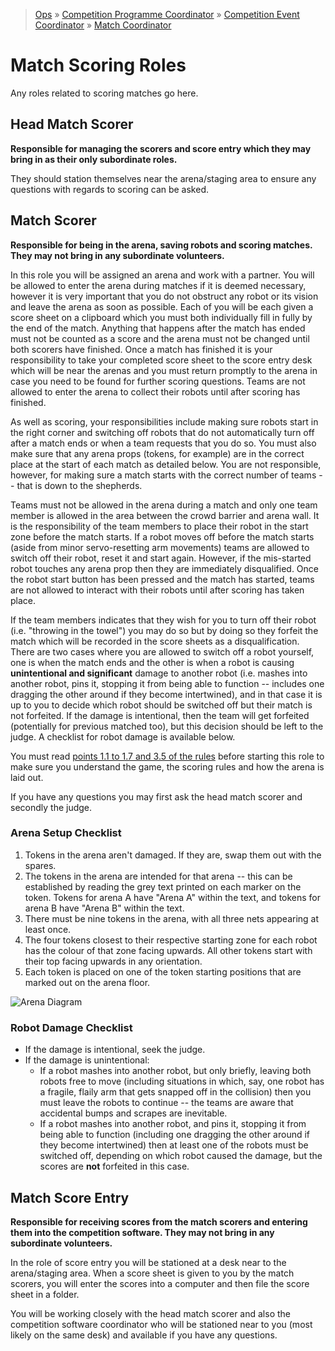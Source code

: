 > [Ops](https://bitbucket.org/srobo/ops-manual/wiki/Home) » [Competition Programme Coordinator](https://bitbucket.org/rspanton/sr-comp-programme/wiki/Home) » [Competition Event Coordinator](https://bitbucket.org/rspanton/sr-event-coord/wiki/Home) » [Match Coordinator](https://github.com/thomasleese/sr-match-coordinator/wiki)

# Match Scoring Roles

Any roles related to scoring matches go here.

## Head Match Scorer

**Responsible for managing the scorers and score entry which they may bring in as their only subordinate roles.**

They should station themselves near the arena/staging area to ensure any questions with regards to scoring can be asked.

## Match Scorer

**Responsible for being in the arena, saving robots and scoring matches. They may not bring in any subordinate volunteers.**

In this role you will be assigned an arena and work with a partner. You will be allowed to enter the arena during matches if it is deemed necessary, however it is very important that you do not obstruct any robot or its vision and leave the arena as soon as possible. Each of you will be each given a score sheet on a clipboard which you must both individually fill in fully by the end of the match. Anything that happens after the match has ended must not be counted as a score and the arena must not be changed until both scorers have finished. Once a match has finished it is your responsibility to take your completed score sheet to the score entry desk which will be near the arenas and you must return promptly to the arena in case you need to be found for further scoring questions. Teams are not allowed to enter the arena to collect their robots until after scoring has finished.

As well as scoring, your responsibilities include making sure robots start in the right corner and switching off robots that do not automatically turn off after a match ends or when a team requests that you do so. You must also make sure that any arena props (tokens, for example) are in the correct place at the start of each match as detailed below. You are not responsible, however, for making sure a match starts with the correct number of teams -- that is down to the shepherds.

Teams must not be allowed in the arena during a match and only one team member is allowed in the area between the crowd barrier and arena wall. It is the responsibility of the team members to place their robot in the start zone before the match starts. If a robot moves off before the match starts (aside from minor servo-resetting arm movements) teams are allowed to switch off their robot, reset it and start again. However, if the mis-started robot touches any arena prop then they are immediately disqualified. Once the robot start button has been pressed and the match has started, teams are not allowed to interact with their robots until after scoring has taken place.

If the team members indicates that they wish for you to turn off their robot (i.e. "throwing in the towel") you may do so but by doing so they forfeit the match which will be recorded in the score sheets as a disqualification. There are two cases where you are allowed to switch off a robot yourself, one is when the match ends and the other is when a robot is causing **unintentional and significant** damage to another robot (i.e. mashes into another robot, pins it, stopping it from being able to function -- includes one dragging the other around if they become intertwined), and in that case it is up to you to decide which robot should be switched off but their match is not forfeited. If the damage is intentional, then the team will get forfeited (potentially for previous matched too), but this decision should be left to the judge. A checklist for robot damage is available below.

You must read [points 1.1 to 1.7 and 3.5 of the rules](https://www.studentrobotics.org/docs/rules/) before starting this role to make sure you understand the game, the scoring rules and how the arena is laid out.

If you have any questions you may first ask the head match scorer and secondly the judge.

### Arena Setup Checklist

1. Tokens in the arena aren't damaged. If they are, swap them out with the spares.
2. The tokens in the arena are intended for that arena -- this can be established by reading the grey text printed on each marker on the token. Tokens for arena A have "Arena A" within the text, and tokens for arena B have "Arena B" within the text.
3. There must be nine tokens in the arena, with all three nets appearing at least once.
4. The four tokens closest to their respective starting zone for each robot has the colour of that zone facing upwards. All other tokens start with their top facing upwards in any orientation.
6. Each token is placed on one of the token starting positions that are marked out on the arena floor.

![Arena Diagram](https://cloud.githubusercontent.com/assets/510498/14783612/a9026b9a-0ae8-11e6-89ef-678acd9ec48a.png)

### Robot Damage Checklist

- If the damage is intentional, seek the judge.
- If the damage is unintentional:
  - If a robot mashes into another robot, but only briefly, leaving both robots free to move (including situations in which, say, one robot has a fragile, flaily arm that gets snapped off in the collision) then you must leave the robots to continue -- the teams are aware that accidental bumps and scrapes are inevitable.
  - If a robot mashes into another robot, and pins it, stopping it from being able to function (including one dragging the other around if they become intertwined) then at least one of the robots must be switched off, depending on which robot caused the damage, but the scores are **not** forfeited in this case.

## Match Score Entry

**Responsible for receiving scores from the match scorers and entering them into the competition software. They may not bring in any subordinate volunteers.**

In the role of score entry you will be stationed at a desk near to the arena/staging area. When a score sheet is given to you by the match scorers, you will enter the scores into a computer and then file the score sheet in a folder.

You will be working closely with the head match scorer and also the competition software coordinator who will be stationed near to you (most likely on the same desk) and available if you have any questions.